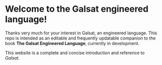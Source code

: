 # Welcome to the Galsat engineered language!

Thanks very much for your interest in Galsat, an engineered language. This repo is intended as an editable and frequently updatable companion to the book **The Galsat Engineered Language**, currently in development.

This website is a complete and concise introduction and reference to *Galsat*.
